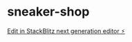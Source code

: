 # sneaker-shop

[Edit in StackBlitz next generation editor ⚡️](https://stackblitz.com/~/github.com/pushkar1jain995/sneaker-shop)